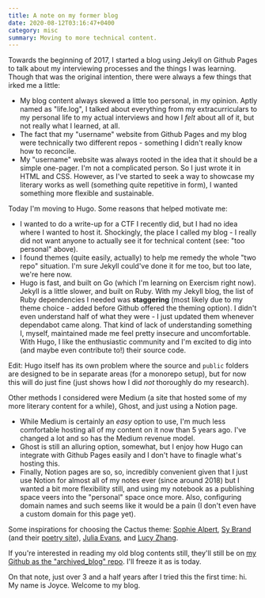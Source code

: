 ```yaml
---
title: A note on my former blog
date: 2020-08-12T03:16:47+0400
category: misc
summary: Moving to more technical content.
---
```


Towards the beginning of 2017, I started a blog using Jekyll on Github Pages to talk about my interviewing processes and the things I was learning. Though that was the original intention, there were always a few things that irked me a little:

- My blog content always skewed a little too personal, in my opinion. Aptly named as "life.log", I talked about everything from my extracurriculars to my personal life to my actual interviews and how I *felt* about all of it, but not really what I learned, at all.
- The fact that my "username" website from Github Pages and my blog were technically two different repos - something I didn't really know how to reconcile.
- My "username" website was always rooted in the idea that it should be a simple one-pager. I'm not a complicated person. So I just wrote it in HTML and CSS. However, as I've started to seek a way to showcase my literary works as well (something quite repetitive in form), I wanted something more flexible and sustainable.

Today I'm moving to Hugo. Some reasons that helped motivate me:

- I wanted to do a write-up for a CTF I recently did, but I had no idea where I wanted to host it. Shockingly, the place I called my blog - I really did not want anyone to actually see it for technical content (see: "too personal" above).
- I found themes (quite easily, actually) to help me remedy the whole "two repo" situation. I'm sure Jekyll could've done it for me too, but too late, we're here now.
- Hugo is fast, and built on Go (which I'm learning on Exercism right now). Jekyll is a little slower, and built on Ruby. With my Jekyll blog, the list of Ruby dependencies I needed was **staggering** (most likely due to my theme choice - added before Github offered the theming option). I didn't even understand half of what they were - I just updated them whenever dependabot came along. That kind of lack of understanding something I, myself, maintained made me feel pretty insecure and uncomfortable. With Hugo, I like the enthusiastic community and I'm excited to dig into (and maybe even contribute to!) their source code.

Edit: Hugo itself has its own problem where the source and `public` folders are designed to be in separate areas (for a monorepo setup), but for now this will do just fine (just shows how I did _not_ thoroughly do my research).

Other methods I considered were Medium (a site that hosted some of my more literary content for a while), Ghost, and just using a Notion page. 

- While Medium is certainly an *easy* option to use, I'm much less comfortable hosting all of my content on it now than 5 years ago. I've changed a lot and so has the Medium revenue model.
- Ghost is still an alluring option, somewhat, but I enjoy how Hugo can integrate with Github Pages easily and I don't have to finagle what's hosting this.
- Finally, Notion pages are so, so, incredibly convenient given that I just use Notion for almost all of my notes ever (since around 2018) but I wanted a bit more flexibility still, and using my notebook as a publishing space veers into the "personal" space once more. Also, configuring domain names and such seems like it would be a pain (I don't even have a custom domain for this page yet).

Some inspirations for choosing the Cactus theme: [Sophie Alpert](https://sophiebits.com/), [Sy Brand](https://blog.tartanllama.xyz/) (and their [poetry site](https://sybrand.ink/)), [Julia Evans](https://jvns.ca/), and [Lucy Zhang](https://kowaretasekai.wordpress.com/).

If you're interested in reading my old blog contents still, they'll still be on [my Github as the "archived_blog" repo](https://github.com/thejoycekung/archived_blog). I'll freeze it as is today.

On that note, just over 3 and a half years after I tried this the first time: hi. My name is Joyce. Welcome to my blog.
